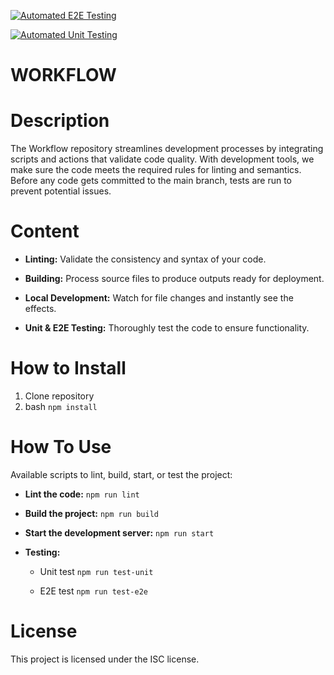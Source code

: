 [![Automated E2E Testing](https://github.com/NatuRal3/workflow/actions/workflows/e2e-test.yml/badge.svg?branch=workflow)](https://github.com/NatuRal3/workflow/actions/workflows/e2e-test.yml)

[![Automated Unit Testing](https://github.com/NatuRal3/workflow/actions/workflows/unit-test.yml/badge.svg?branch=workflow)](https://github.com/NatuRal3/workflow/actions/workflows/unit-test.yml)

<h1>WORKFLOW</h1>


# Description

The Workflow repository streamlines development processes by integrating scripts and actions that validate code quality. 
With development tools, we make sure the code meets the required rules for linting and semantics.
Before any code gets committed to the main branch, tests are run to prevent potential issues.

# Content

- **Linting:** Validate the consistency and syntax of your code.

- **Building:** Process source files to produce outputs ready for deployment.

- **Local Development:** Watch for file changes and instantly see the effects.

- **Unit & E2E Testing:** Thoroughly test the code to ensure functionality.

# How to Install

  1. Clone repository
  2. bash `npm install`


# How To Use

Available scripts to lint, build, start, or test the project:

- **Lint the code:** `npm run lint`
  
- **Build the project:** `npm run build`
  
- **Start the development server:** `npm run start`
  
- **Testing:**
  
   - Unit test `npm run test-unit`
     
   - E2E test `npm run test-e2e`

# License

This project is licensed under the ISC license.
